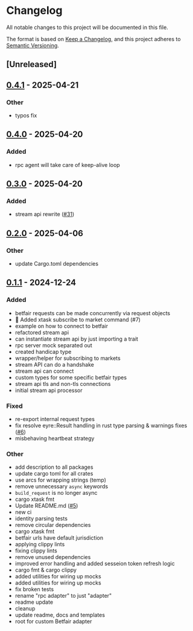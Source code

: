 # Changelog

All notable changes to this project will be documented in this file.

The format is based on [Keep a Changelog](https://keepachangelog.com/en/1.0.0/),
and this project adheres to [Semantic Versioning](https://semver.org/spec/v2.0.0.html).

## [Unreleased]

## [0.4.1](https://github.com/roberts-pumpurs/betfair-adapter-rs/compare/betfair-adapter-v0.4.0...betfair-adapter-v0.4.1) - 2025-04-21

### Other

- typos fix

## [0.4.0](https://github.com/roberts-pumpurs/betfair-adapter-rs/compare/betfair-adapter-v0.3.0...betfair-adapter-v0.4.0) - 2025-04-20

### Added

- rpc agent will take care of keep-alive loop

## [0.3.0](https://github.com/roberts-pumpurs/betfair-adapter-rs/compare/betfair-adapter-v0.2.1...betfair-adapter-v0.3.0) - 2025-04-20

### Added

- stream api rewrite ([#31](https://github.com/roberts-pumpurs/betfair-adapter-rs/pull/31))

## [0.2.0](https://github.com/roberts-pumpurs/betfair-adapter-rs/compare/betfair-adapter-v0.1.2...betfair-adapter-v0.2.0) - 2025-04-06

### Other

- update Cargo.toml dependencies

## [0.1.1](https://github.com/roberts-pumpurs/betfair-adapter-rs/compare/betfair-adapter-v0.1.0...betfair-adapter-v0.1.1) - 2024-12-24

### Added

- betfair requests can be made concurrently via request objects
- :art: Added xtask subscribe to market command (#7)
- example on how to connect to betfair
- refactored stream api
- can instantiate stream api by just importing a trait
- rpc server mock separated out
- created handicap type
- wrapper/helper for subscribing to markets
- stream API can do a handshake
- stream api can connect
- custom types for some specific betfair types
- stream api tls and non-tls connections
- initial stream api processor

### Fixed

- re-export internal request types
- fix resolve eyre::Result handling in rust type parsing & warnings fixes ([#6](https://github.com/roberts-pumpurs/betfair-adapter-rs/pull/6))
- misbehaving heartbeat strategy

### Other

- add description to all packages
- update cargo toml for all crates
- use arcs for wrapping strings (temp)
- remove unnecessary `async` keywords
- `build_request` is no longer async
- cargo xtask fmt
- Update README.md ([#5](https://github.com/roberts-pumpurs/betfair-adapter-rs/pull/5))
- new ci
- identity parsing tests
- remove circular dependencies
- cargo xtask fmt
- betfair urls have default jurisdiction
- applying clippy lints
- fixing clippy lints
- remove unused dependencies
- improved error handling and added sesseion token refresh logic
- cargo fmt & cargo clippy
- added utilities for wiring up mocks
- added utilities for wiring up mocks
- fix broken tests
- rename "rpc adapter" to just "adapter"
- readme update
- cleanup
- update readme, docs and templates
- root for custom Betfair adapter
